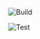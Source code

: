 ![Build](https://github.com/eanzhao/try-github-actions/actions/workflows/build.yml/badge.svg?branch=master)

![Test](https://img.shields.io/endpoint?url=https://gist.githubusercontent.com/eanzhao/59e13bd3823d754542ac98d24b3329b4/raw/test-results.json)


